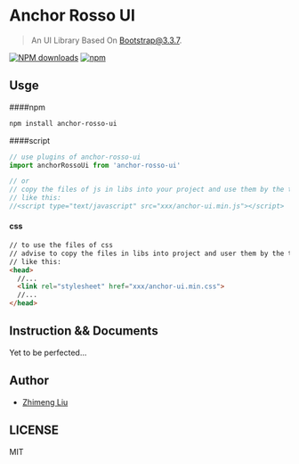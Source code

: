 # Anchor Rosso UI

> An UI Library Based On Bootstrap@3.3.7.

[![NPM downloads](https://img.shields.io/npm/dt/anchor-rosso-ui.svg)](https://www.npmjs.com/package/anchor-rosso-ui)
[![npm](https://img.shields.io/npm/v/npm.svg)](https://www.npmjs.com/package/anchor-rosso-ui)

## Usge

####npm

```bash
npm install anchor-rosso-ui
```

####script

```javascript
// use plugins of anchor-rosso-ui
import anchorRossoUi from 'anchor-rosso-ui'

// or
// copy the files of js in libs into your project and use them by the tag of script
// like this:
//<script type="text/javascript" src="xxx/anchor-ui.min.js"></script>
```

#### css

```html
// to use the files of css
// advise to copy the files in libs into project and user them by the tag of link
// like this:
<head>
  //...
  <link rel="stylesheet" href="xxx/anchor-ui.min.css">
  //...
</head>
```

## Instruction && Documents

Yet to be perfected...

## Author

* [Zhimeng Liu](https://github.com/liuzmeng)

## LICENSE

MIT